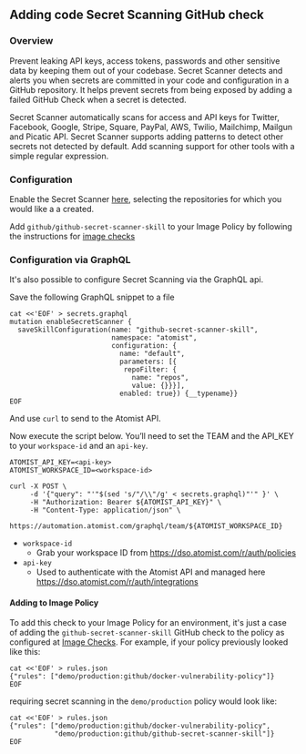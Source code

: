 ## Adding code Secret Scanning GitHub check

### Overview

Prevent leaking API keys, access tokens, passwords and other sensitive data by keeping them out of your codebase. Secret Scanner detects and alerts you when secrets are committed in your code and configuration in a GitHub repository. It helps prevent secrets from being exposed by adding a failed GitHub Check when a secret is detected.

Secret Scanner automatically scans for access and API keys for Twitter, Facebook, Google, Stripe, Square, PayPal, AWS, Twilio, Mailchimp, Mailgun and Picatic API. Secret Scanner supports adding patterns to detect other secrets not detected by default. Add scanning support for other tools with a simple regular expression.

### Configuration

Enable the Secret Scanner [here](https://go.atomist.com/catalog/skills/atomist/github-secret-scanner-skill), selecting the repositories for which you would like a a created.

Add `github/github-secret-scanner-skill` to your Image Policy by following the instructions for [image checks](checks.md)

### Configuration via GraphQL

It's also possible to configure Secret Scanning via the GraphQL api.

Save the following GraphQL snippet to a file

```shell
cat <<'EOF' > secrets.graphql
mutation enableSecretScanner {
  saveSkillConfiguration(name: "github-secret-scanner-skill",
                         namespace: "atomist",
                         configuration: {
                           name: "default",
                           parameters: [{
                            repoFilter: {
                              name: "repos",
                              value: {}}}],
                           enabled: true}) {__typename}}
EOF
```

And use `curl` to send to the Atomist API.

Now execute the script below. You’ll need to set the TEAM and the API_KEY to your `workspace-id` and an `api-key`.

```shell
ATOMIST_API_KEY=<api-key>
ATOMIST_WORKSPACE_ID=<workspace-id>

curl -X POST \
     -d '{"query": "'"$(sed 's/"/\\"/g' < secrets.graphql)"'" }' \
     -H "Authorization: Bearer ${ATOMIST_API_KEY}" \
     -H "Content-Type: application/json" \
     https://automation.atomist.com/graphql/team/${ATOMIST_WORKSPACE_ID}
```

* `workspace-id`
    * Grab your workspace ID from https://dso.atomist.com/r/auth/policies
* `api-key`
    * Used to authenticate with the Atomist API and managed here https://dso.atomist.com/r/auth/integrations

#### Adding to Image Policy

To add this check to your Image Policy for an environment, it's just a case of adding the `github-secret-scanner-skill` GitHub check to the policy as configured at [Image Checks](checks.md). For example, if your policy previously looked like this:

```shell
cat <<'EOF' > rules.json
{"rules": ["demo/production:github/docker-vulnerability-policy"]}
EOF
```

requiring secret scanning in the `demo/production` policy would look like:

```shell
cat <<'EOF' > rules.json
{"rules": ["demo/production:github/docker-vulnerability-policy", 
           "demo/production:github/github-secret-scanner-skill"]}
EOF
```

